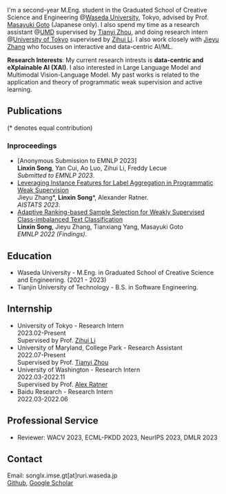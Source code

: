 I'm a second-year M.Eng. student in the Graduated School of Creative Science and Engineering @[Waseda University](https://www.waseda.jp/top/en/), Tokyo, advised by Prof. [Masayuki Goto](http://www.it.mgmt.waseda.ac.jp/) (Japanese only). I also spend my time as a research assistant @[UMD](https://www.umd.edu/) supervised by [Tianyi Zhou](https://tianyizhou.github.io/), and doing research intern @[University of Tokyo](https://www.u-tokyo.ac.jp/en/) supervised by [Zihui Li](https://ireneli.eu/). I also work closely with [Jieyu Zhang](https://jieyuz2.github.io/) who focuses on interactive and data-centric AI/ML.

**Research Interests**: My current research intrests is **data-centric and eXplainable AI (XAI)**. I also interested in Large Language Model and Multimodal Vision-Language Model. My past works is related to the application and theory of programmatic weak supervision and active learning.

## Publications
(\* denotes equal contribution)


### Inproceedings
- [Anonymous Submission to EMNLP 2023]
<br>**Linxin Song**, Yan Cui, Ao Luo, Zihui Li, Freddy Lecue
<br>*Submitted to EMNLP 2023*.
- [Leveraging Instance Features for Label Aggregation in Programmatic Weak Supervision](https://proceedings.mlr.press/v206/zhang23a.html)
<br>Jieyu Zhang\*, **Linxin Song**\*, Alexander Ratner.
<br>*AISTATS 2023*.
- [Adaptive Ranking-based Sample Selection for Weakly Supervised Class-imbalanced Text Classification
](https://aclanthology.org/2022.findings-emnlp.119/)
<br>**Linxin Song**, Jieyu Zhang, Tianxiang Yang, Masayuki Goto
<br>*EMNLP 2022 (Findings)*.


## Education
- Waseda University - M.Eng. in Graduated School of Creative Science and Engineering. (2021 - 2023)
- Tianjin University of Technology - B.S. in Software Engineering.

## Internship
- University of Tokyo - Research Intern
<br> 2023.02-Present
<br> Supervised by Prof. [Zihui Li](https://ireneli.eu/)
- University of Maryland, College Park - Research Assistant
<br> 2022.07-Present
<br> Supervised by Prof. [Tianyi Zhou](https://tianyizhou.github.io/)
- University of Washington - Research Intern
<br> 2022.03-2022.11
<br> Supervised by Prof. [Alex Ratner](https://ajratner.github.io/)
- Baidu Research - Research Intern
<br> 2022.03-2022.06


## Professional Service
- Reviewer: WACV 2023, ECML-PKDD 2023, NeurIPS 2023, DMLR 2023

## Contact
Email: songlx.imse.gt\[at\]ruri.waseda.jp
<br>[Github](https://github.com/LinxinS97), [Google Scholar](https://scholar.google.com/citations?user=IjqXzSwAAAAJ)
